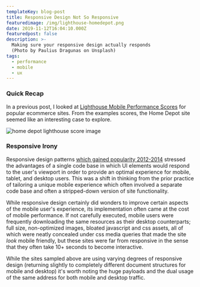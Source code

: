 ```yaml
---
templateKey: blog-post
title: Responsive Design Not So Responsive
featuredimage: /img/lighthouse-homedepot.png
date: 2019-11-12T16:04:10.000Z
featuredpost: false
description: >-
  Making sure your responsive design actually responds 
  (Photo by Paulius Dragunas on Unsplash)
tags:
  - performance
  - mobile
  - ux
---
```


### Quick Recap
In a previous post, I looked at [Lighthouse Mobile Performance Scores](/blog/lighthouse-mobile-performance-scores/) for popular ecommerce sites. From the examples scores, the Home Depot site seemed like an interesting case to explore.

<div class="columns is-centered has-margin-top-32">
  <div class="column is-12 has-text-centered">
    <img class="img" srcset="/img/lighthouse-homedepot.png" alt="home depot lighthouse score image" />
  </div>
</div> 

### Responsive Irony
Responsive design patterns [which gained popularity 2012-2014](https://trends.google.com/trends/explore?date=2010-02-16%202020-02-16&q=responsive%20design) stressed the advantages of a single code base in which UI elements would respond to the user's viewport in order to provide an optimal experience for mobile, tablet, and desktop users. This was a shift in thinking from the prior practice of tailoring a unique mobile experience which often involved a separate code base and often a stripped-down version of site functionality. 

While responsive design certainly did wonders to improve certain aspects of the mobile user's experience, its implementation often came at the cost of mobile performance. If not carefully executed, mobile users were frequently downloading the same resources as their desktop counterparts; full size, non-optimized images, bloated javascript and css assets, all of which were neatly concealed under css media queries that made the site *look* mobile friendly, but these sites were far from responsive in the sense that they often take 10+ seconds to become interactive.

While the sites sampled above are using varying degrees of responsive design (returning slightly to completely different document structures for mobile and desktop) it's worth noting the huge payloads and the dual usage of the same address for both mobile and desktop traffic.


